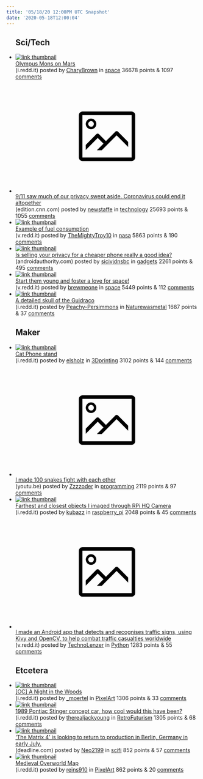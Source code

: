 ```yaml
---
title: '05/18/20 12:00PM UTC Snapshot'
date: '2020-05-18T12:00:04'
---
```

<ul>
<h2>Sci/Tech</h2>

<li><a href='https://i.redd.it/rgajzjzaldz41.jpg'><img src='https://b.thumbs.redditmedia.com/9ZDXmjP9wHOOx-g2NbnkhguuGEMlIkZIEeSBfSjv5_I.jpg' alt='link thumbnail'></a><div><div class='linkTitle'><a href='https://i.redd.it/rgajzjzaldz41.jpg'>Olympus Mons on Mars</a></div>(i.redd.it) posted by <a href='https://www.reddit.com/user/CharyBrown'>CharyBrown</a> in <a href='https://www.reddit.com/r/space'>space</a> 36678 points & 1097 <a href='https://www.reddit.com/r/space/comments/gllhh1/olympus_mons_on_mars/'>comments</a></div></li>

<li><a href='https://edition.cnn.com/2020/05/16/tech/surveillance-privacy-coronavirus-npw-intl/index.html'><svg version='1.1' viewBox='-34 -14 104 64' preserveAspectRatio='xMidYMid meet' xmlns='http://www.w3.org/2000/svg' xmlns:xlink='http://www.w3.org/1999/xlink'>
    <title>link thumbnail</title>
    <path d='M32,4H4A2,2,0,0,0,2,6V30a2,2,0,0,0,2,2H32a2,2,0,0,0,2-2V6A2,2,0,0,0,32,4ZM4,30V6H32V30Z'></path>
    <path d='M8.92,14a3,3,0,1,0-3-3A3,3,0,0,0,8.92,14Zm0-4.6A1.6,1.6,0,1,1,7.33,11,1.6,1.6,0,0,1,8.92,9.41Z'></path>
    <path d='M22.78,15.37l-5.4,5.4-4-4a1,1,0,0,0-1.41,0L5.92,22.9v2.83l6.79-6.79L16,22.18l-3.75,3.75H15l8.45-8.45L30,24V21.18l-5.81-5.81A1,1,0,0,0,22.78,15.37Z'></path>
    </svg></a><div><div class='linkTitle'><a href='https://edition.cnn.com/2020/05/16/tech/surveillance-privacy-coronavirus-npw-intl/index.html'>9/11 saw much of our privacy swept aside. Coronavirus could end it altogether</a></div>(edition.cnn.com) posted by <a href='https://www.reddit.com/user/newstaffe'>newstaffe</a> in <a href='https://www.reddit.com/r/technology'>technology</a> 25693 points & 1055 <a href='https://www.reddit.com/r/technology/comments/glfnkd/911_saw_much_of_our_privacy_swept_aside/'>comments</a></div></li>

<li><a href='https://v.redd.it/rlpbtzwc7gz41'><img src='https://b.thumbs.redditmedia.com/uitDWV1xDckyO4KNchvCxGkN0rejIFWY3h4XIBSI76E.jpg' alt='link thumbnail'></a><div><div class='linkTitle'><a href='https://v.redd.it/rlpbtzwc7gz41'>Example of fuel consumption</a></div>(v.redd.it) posted by <a href='https://www.reddit.com/user/TheMightyTroy10'>TheMightyTroy10</a> in <a href='https://www.reddit.com/r/nasa'>nasa</a> 5863 points & 190 <a href='https://www.reddit.com/r/nasa/comments/glu9sj/example_of_fuel_consumption/'>comments</a></div></li>

<li><a href='https://www.androidauthority.com/xiaomi-privacy-cheap-phone-1118444/'><img src='https://b.thumbs.redditmedia.com/u-fVJfSVI3416ymrAmt1T4QkzNlVdrFKrSs-pBuelGI.jpg' alt='link thumbnail'></a><div><div class='linkTitle'><a href='https://www.androidauthority.com/xiaomi-privacy-cheap-phone-1118444/'>Is selling your privacy for a cheaper phone really a good idea?</a></div>(androidauthority.com) posted by <a href='https://www.reddit.com/user/sicivjdnsbc'>sicivjdnsbc</a> in <a href='https://www.reddit.com/r/gadgets'>gadgets</a> 2261 points & 495 <a href='https://www.reddit.com/r/gadgets/comments/gloea7/is_selling_your_privacy_for_a_cheaper_phone/'>comments</a></div></li>

<li><a href='https://v.redd.it/rtswjpz6wfz41'><img src='https://b.thumbs.redditmedia.com/h0Aj_BkjdUVjuWmXZRNmvkJKW2o3QvaM8nasvQR00dw.jpg' alt='link thumbnail'></a><div><div class='linkTitle'><a href='https://v.redd.it/rtswjpz6wfz41'>Start them young and foster a love for space!</a></div>(v.redd.it) posted by <a href='https://www.reddit.com/user/brewmeone'>brewmeone</a> in <a href='https://www.reddit.com/r/space'>space</a> 5449 points & 112 <a href='https://www.reddit.com/r/space/comments/gltd2q/start_them_young_and_foster_a_love_for_space/'>comments</a></div></li>

<li><a href='https://i.redd.it/1j4qm6nl8fz41.jpg'><img src='https://b.thumbs.redditmedia.com/CcqGeJ0OxwX5fK9StS_TOVlB19_pSruBxytD7eCRrgI.jpg' alt='link thumbnail'></a><div><div class='linkTitle'><a href='https://i.redd.it/1j4qm6nl8fz41.jpg'>A detailed skull of the Guidraco</a></div>(i.redd.it) posted by <a href='https://www.reddit.com/user/Peachy-Persimmons'>Peachy-Persimmons</a> in <a href='https://www.reddit.com/r/Naturewasmetal'>Naturewasmetal</a> 1687 points & 37 <a href='https://www.reddit.com/r/Naturewasmetal/comments/glrbol/a_detailed_skull_of_the_guidraco/'>comments</a></div></li>

<h2>Maker</h2>

<li><a href='https://i.redd.it/u8umgkzxmbz41.jpg'><img src='https://b.thumbs.redditmedia.com/r5tHl57ASn5lYSdcmGgnDOJkGPXr6W2j_HVC5kacJYc.jpg' alt='link thumbnail'></a><div><div class='linkTitle'><a href='https://i.redd.it/u8umgkzxmbz41.jpg'>Cat Phone stand</a></div>(i.redd.it) posted by <a href='https://www.reddit.com/user/elsholz'>elsholz</a> in <a href='https://www.reddit.com/r/3Dprinting'>3Dprinting</a> 3102 points & 144 <a href='https://www.reddit.com/r/3Dprinting/comments/gletlk/cat_phone_stand/'>comments</a></div></li>

<li><a href='https://youtu.be/3J_ZoKddBLY'><svg version='1.1' viewBox='-34 -14 104 64' preserveAspectRatio='xMidYMid meet' xmlns='http://www.w3.org/2000/svg' xmlns:xlink='http://www.w3.org/1999/xlink'>
    <title>link thumbnail</title>
    <path d='M32,4H4A2,2,0,0,0,2,6V30a2,2,0,0,0,2,2H32a2,2,0,0,0,2-2V6A2,2,0,0,0,32,4ZM4,30V6H32V30Z'></path>
    <path d='M8.92,14a3,3,0,1,0-3-3A3,3,0,0,0,8.92,14Zm0-4.6A1.6,1.6,0,1,1,7.33,11,1.6,1.6,0,0,1,8.92,9.41Z'></path>
    <path d='M22.78,15.37l-5.4,5.4-4-4a1,1,0,0,0-1.41,0L5.92,22.9v2.83l6.79-6.79L16,22.18l-3.75,3.75H15l8.45-8.45L30,24V21.18l-5.81-5.81A1,1,0,0,0,22.78,15.37Z'></path>
    </svg></a><div><div class='linkTitle'><a href='https://youtu.be/3J_ZoKddBLY'>I made 100 snakes fight with each other</a></div>(youtu.be) posted by <a href='https://www.reddit.com/user/Zzzzoder'>Zzzzoder</a> in <a href='https://www.reddit.com/r/programming'>programming</a> 2119 points & 97 <a href='https://www.reddit.com/r/programming/comments/glhc70/i_made_100_snakes_fight_with_each_other/'>comments</a></div></li>

<li><a href='https://i.redd.it/ny255cs4edz41.jpg'><img src='https://b.thumbs.redditmedia.com/SXCsP6FDfzXZJoLy6FsRx0L5Eo605Z-fujSBN6koy_c.jpg' alt='link thumbnail'></a><div><div class='linkTitle'><a href='https://i.redd.it/ny255cs4edz41.jpg'>Farthest and closest objects I imaged through RPi HQ Camera</a></div>(i.redd.it) posted by <a href='https://www.reddit.com/user/kubazz'>kubazz</a> in <a href='https://www.reddit.com/r/raspberry_pi'>raspberry_pi</a> 2048 points & 45 <a href='https://www.reddit.com/r/raspberry_pi/comments/glksjm/farthest_and_closest_objects_i_imaged_through_rpi/'>comments</a></div></li>

<li><a href='https://v.redd.it/3opn5k9uscz41'><svg version='1.1' viewBox='-34 -14 104 64' preserveAspectRatio='xMidYMid meet' xmlns='http://www.w3.org/2000/svg' xmlns:xlink='http://www.w3.org/1999/xlink'>
    <title>link thumbnail</title>
    <path d='M32,4H4A2,2,0,0,0,2,6V30a2,2,0,0,0,2,2H32a2,2,0,0,0,2-2V6A2,2,0,0,0,32,4ZM4,30V6H32V30Z'></path>
    <path d='M8.92,14a3,3,0,1,0-3-3A3,3,0,0,0,8.92,14Zm0-4.6A1.6,1.6,0,1,1,7.33,11,1.6,1.6,0,0,1,8.92,9.41Z'></path>
    <path d='M22.78,15.37l-5.4,5.4-4-4a1,1,0,0,0-1.41,0L5.92,22.9v2.83l6.79-6.79L16,22.18l-3.75,3.75H15l8.45-8.45L30,24V21.18l-5.81-5.81A1,1,0,0,0,22.78,15.37Z'></path>
    </svg></a><div><div class='linkTitle'><a href='https://v.redd.it/3opn5k9uscz41'>I made an Android app that detects and recognises traffic signs, using Kivy and OpenCV, to help combat traffic casualties worldwide</a></div>(v.redd.it) posted by <a href='https://www.reddit.com/user/TechnoLenzer'>TechnoLenzer</a> in <a href='https://www.reddit.com/r/Python'>Python</a> 1283 points & 55 <a href='https://www.reddit.com/r/Python/comments/glikj1/i_made_an_android_app_that_detects_and_recognises/'>comments</a></div></li>

<h2>Etcetera</h2>

<li><a href='https://i.redd.it/up5hvgtjsgz41.gif'><img src='https://b.thumbs.redditmedia.com/Bt1cBZbmwYhwKTBToKoTiPvDbYYL880OTQp1wDqIaFM.jpg' alt='link thumbnail'></a><div><div class='linkTitle'><a href='https://i.redd.it/up5hvgtjsgz41.gif'>[OC] A Night in the Woods</a></div>(i.redd.it) posted by <a href='https://www.reddit.com/user/_moertel'>_moertel</a> in <a href='https://www.reddit.com/r/PixelArt'>PixelArt</a> 1306 points & 33 <a href='https://www.reddit.com/r/PixelArt/comments/glvv1s/oc_a_night_in_the_woods/'>comments</a></div></li>

<li><a href='https://i.redd.it/xn0a9as5ifz41.jpg'><img src='https://a.thumbs.redditmedia.com/_29zE1MrCZeSQJ8nqitkXekGCwts7h02KKUUwHYdRi4.jpg' alt='link thumbnail'></a><div><div class='linkTitle'><a href='https://i.redd.it/xn0a9as5ifz41.jpg'>1989 Pontiac Stinger concept car, how cool would this have been?</a></div>(i.redd.it) posted by <a href='https://www.reddit.com/user/therealjackyoung'>therealjackyoung</a> in <a href='https://www.reddit.com/r/RetroFuturism'>RetroFuturism</a> 1305 points & 68 <a href='https://www.reddit.com/r/RetroFuturism/comments/gls6ap/1989_pontiac_stinger_concept_car_how_cool_would/'>comments</a></div></li>

<li><a href='https://deadline.com/2020/05/the-matrix-4-hoping-for-early-july-return-to-production-1202934278/'><img src='https://b.thumbs.redditmedia.com/znrjxTDK1lvc2BmvP-i2QX36MIdNiT3jZTzOziWZCqU.jpg' alt='link thumbnail'></a><div><div class='linkTitle'><a href='https://deadline.com/2020/05/the-matrix-4-hoping-for-early-july-return-to-production-1202934278/'>‘The Matrix 4’ is looking to return to production in Berlin, Germany in early July.</a></div>(deadline.com) posted by <a href='https://www.reddit.com/user/Neo2199'>Neo2199</a> in <a href='https://www.reddit.com/r/scifi'>scifi</a> 852 points & 57 <a href='https://www.reddit.com/r/scifi/comments/gll6z6/the_matrix_4_is_looking_to_return_to_production/'>comments</a></div></li>

<li><a href='https://i.redd.it/tilycstjpbz41.png'><img src='https://a.thumbs.redditmedia.com/xssLXPOdxQHvwTsGnwfVWJboZetjhJ6rkjyIt-vusa4.jpg' alt='link thumbnail'></a><div><div class='linkTitle'><a href='https://i.redd.it/tilycstjpbz41.png'>Medieval Overworld Map</a></div>(i.redd.it) posted by <a href='https://www.reddit.com/user/reins910'>reins910</a> in <a href='https://www.reddit.com/r/PixelArt'>PixelArt</a> 862 points & 20 <a href='https://www.reddit.com/r/PixelArt/comments/glf0u5/medieval_overworld_map/'>comments</a></div></li>

</ul>
